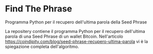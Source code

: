 # Find The Phrase
Programma Python per il recupero dell'ultima parola della Seed Phrase

La repositery contiene il programma Python per il recupero dell'ultima parola di una Seed Phrase di un wallet Bitcoin.
Nell'articolo https://coindipity.com/blog/seed-phrase-recupero-ultima-parola vi è la spiegazione completa dell'algoritmo.

